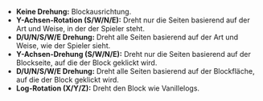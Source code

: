 * **Keine Drehung:** Blockausrichtung.
* **Y-Achsen-Rotation (S/W/N/E):** Dreht nur die Seiten basierend auf der Art und Weise, in der der Spieler steht.
* **D/U/N/S/W/E Drehung:** Dreht alle Seiten basierend auf der Art und Weise, wie der Spieler sieht.
* **Y-Achsen-Drehung (S/W/N/E):** Dreht nur die Seiten basierend auf der Blockseite, auf die der Block geklickt wird.
* **D/U/N/S/W/E Drehung:** Dreht alle Seiten basierend auf der Blockfläche, auf die der Block geklickt wird.
* **Log-Rotation (X/Y/Z):** Dreht den Block wie Vanillelogs.